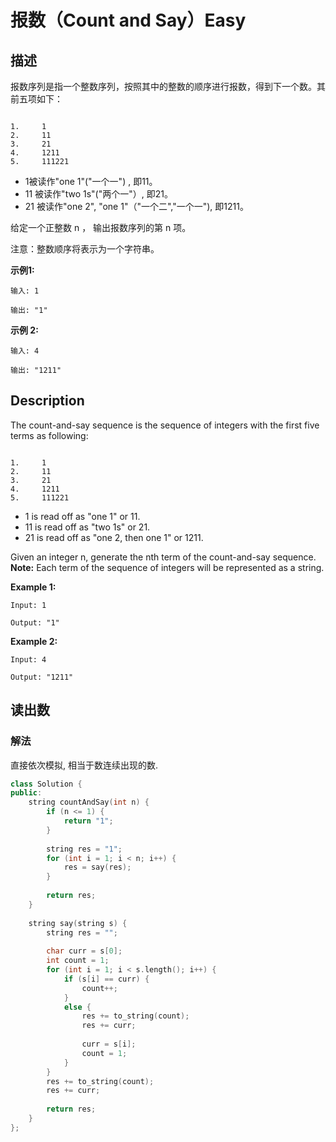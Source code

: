 # 报数（Count and Say）Easy
## 描述
报数序列是指一个整数序列，按照其中的整数的顺序进行报数，得到下一个数。其前五项如下：
```

1.     1
2.     11
3.     21
4.     1211
5.     111221
```


- 1被读作"one 1"("一个一") , 即11。
- 11 被读作"two 1s"("两个一"）, 即21。
- 21 被读作"one 2", "one 1"（"一个二","一个一"), 即1211。

给定一个正整数 n ，
输出报数序列的第 n 项。

注意：整数顺序将表示为一个字符串。

**示例1:**
```
输入: 1

输出: "1"
```


**示例 2:**
```
输入: 4

输出: "1211"
```

## Description
The count-and-say sequence is the sequence of integers with the first five terms as following:
```

1.     1
2.     11
3.     21
4.     1211
5.     111221
```



- 1 is read off as "one 1" or 11.
- 11 is read off as "two 1s" or 21.
- 21 is read off as "one 2, then one 1" or 1211.



Given an integer n, generate the nth term of the count-and-say sequence.
**Note:**
 Each term of the sequence of integers will be represented as a string.


**Example 1:**
```
Input: 1

Output: "1"
```



**Example 2:**
```
Input: 4

Output: "1211"

```


## 读出数
### 解法
直接依次模拟, 相当于数连续出现的数.
```c++
class Solution {
public:
    string countAndSay(int n) {
        if (n <= 1) {
            return "1";
        }
        
        string res = "1";
        for (int i = 1; i < n; i++) {
            res = say(res);
        }
        
        return res;
    }
    
    string say(string s) {
        string res = "";
        
        char curr = s[0];
        int count = 1;
        for (int i = 1; i < s.length(); i++) {
            if (s[i] == curr) {
                count++;
            }
            else {
                res += to_string(count);
                res += curr;
                
                curr = s[i];
                count = 1;
            }
        }
        res += to_string(count);
        res += curr;
        
        return res;
    }
};
```